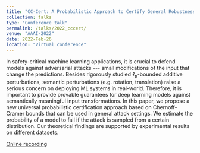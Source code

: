 ```yaml
---
title: "CC-Cert: A Probabilistic Approach to Certify General Robustness of Neural Networks"
collection: talks
type: "Conference talk"
permalink: /talks/2022_cccert/
venue: "AAAI-2022"
date: 2022-Feb-26
location: "Virtual conference"
---
```

In safety-critical machine learning applications, it is crucial to defend models against adversarial attacks --- small modifications of the input that change the predictions. Besides rigorously studied $\ell_p$-bounded additive perturbations, semantic perturbations (e.g. rotation, translation) raise a serious concern on deploying ML systems in real-world. Therefore, it is important to provide provable guarantees for deep learning models against semantically meaningful input transformations. In this paper, we propose a new universal probabilistic certification approach based on Chernoff-Cramer bounds that can be used in general attack settings. We estimate the probability of a model to fail if the attack is sampled from a certain distribution. Our theoretical findings are supported by experimental results on different datasets.

[Online recording](https://aaai-2022.virtualchair.net/poster_aaai10699)


